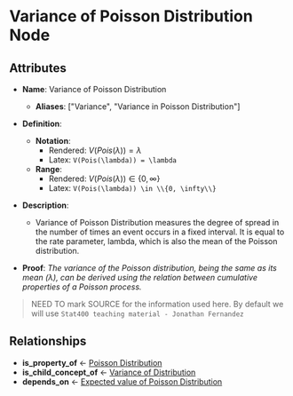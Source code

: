 # Variance of Poisson Distribution Node

## Attributes

- **Name**: Variance of Poisson Distribution
  - **Aliases**: ["Variance", "Variance in Poisson Distribution"]

- **Definition**: 
  - **Notation**: 
    - Rendered: $V(Pois(\lambda)) = \lambda$
    - Latex: `V(Pois(\lambda)) = \lambda`
  - **Range**: 
    - Rendered: $V(Pois(\lambda)) \in \{0, \infty\}$
    - Latex: `V(Pois(\lambda)) \in \\{0, \infty\\}`

- **Description**: 
  - Variance of Poisson Distribution measures the degree of spread in the number of times an event occurs in a fixed interval. It is equal to the rate parameter, lambda, which is also the mean of the Poisson distribution.

- **Proof**: *The variance of the Poisson distribution, being the same as its mean ($\lambda$), can be derived using the relation between cumulative properties of a Poisson process.*

> NEED TO mark SOURCE for the information used here. By default we will use `Stat400 teaching material - Jonathan Fernandez`

## Relationships

- **is_property_of** ← [Poisson Distribution](#)
- **is_child_concept_of** ← [Variance of Distribution](#)
- **depends_on** ← [Expected value of Poisson Distribution](#)